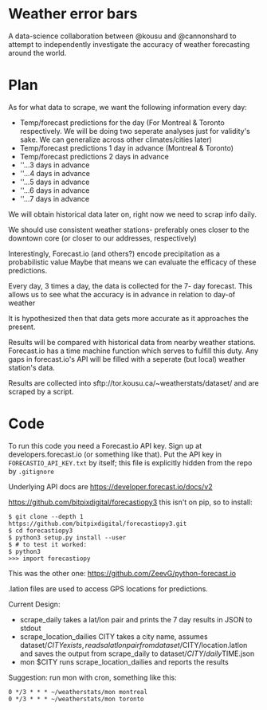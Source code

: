 Weather error bars
==================

A data-science collaboration between @kousu and @cannonshard to attempt to independently investigate the accuracy of weather forecasting around the world.

Plan
====

As for what data to scrape, we want the following information every day:

* Temp/forecast predictions for the day (For Montreal & Toronto respectively. We will be doing two seperate analyses just for validity's sake. We can generalize across other climates/cities later)
* Temp/forecast predictions 1 day in advance (Montreal & Toronto)
* Temp/forecast predictions 2 days in advance
* ''...3 days in advance
* ''...4 days in advance
* ''...5 days in advance
* ''...6 days in advance
* ''...7 days in advance

We will obtain historical data later on, right now we need to scrap info daily.

We should use consistent weather stations- preferably ones closer to the downtown core (or closer to our addresses, respectively)

Interestingly, Forecast.io (and others?) encode precipitation as a probabilistic value
Maybe that means we can evaluate the efficacy of these predictions.

Every day, 3 times a day, the data is collected for the 7- day forecast. This allows us to see what the accuracy is in advance in relation to day-of weather

It is hypothesized then that data gets more accurate as it approaches the present.

Results will be compared with historical data from nearby weather stations. Forecast.io has a time machine function which serves to fulfill this duty. Any gaps in forecast.io's API will be filled with a seperate (but local) weather station's data.

Results are collected into sftp://tor.kousu.ca/~weatherstats/dataset/ and are scraped by a script.

Code
====

To run this code you need a Forecast.io API key. Sign up at developers.forecast.io (or something like that).
Put the API key in `FORECASTIO_API_KEY.txt` by itself; this file is explicitly hidden from the repo by `.gitignore`

Underlying API docs are https://developer.forecast.io/docs/v2


https://github.com/bitpixdigital/forecastiopy3
this isn't on pip, so to install:

```
$ git clone --depth 1 https://github.com/bitpixdigital/forecastiopy3.git
$ cd forecastiopy3
$ python3 setup.py install --user
$ # to test it worked:
$ python3
>>> import forecastiopy
```


This was the other one:
https://github.com/ZeevG/python-forecast.io

.lation files are used to access GPS locations for predictions.


Current Design:
* scrape_daily takes a lat/lon pair and prints the 7 day results in JSON to stdout
* scrape_location_dailies CITY takes a city name, assumes dataset/$CITY exists, reads a latlon pair from dataset/$CITY/location.latlon and saves the output from scrape_daily to dataset/$CITY/daily$TIME.json
* mon $CITY runs scrape_location_dailies and reports the results

Suggestion: run mon with cron, something like this:

```
0 */3 * * * ~/weatherstats/mon montreal
0 */3 * * * ~/weatherstats/mon toronto
```
